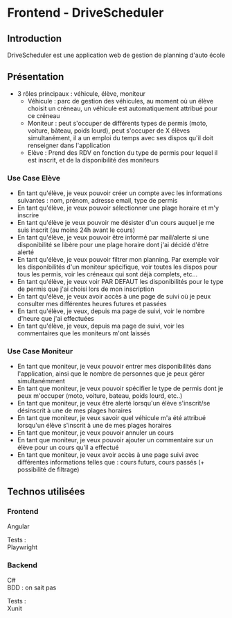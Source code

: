 # Frontend - DriveScheduler

## Introduction

DriveScheduler est une application web de gestion de planning d'auto école

## Présentation
- 3 rôles principaux : véhicule, élève, moniteur  
    - Véhicule : parc de gestion des véhicules, au moment où un élève choisit un créneau, un véhicule est automatiquement attribué pour ce créneau  
    - Moniteur : peut s'occuper de différents types de permis (moto, voiture, bâteau, poids lourd), peut s'occuper de X élèves simultanément, il a un emploi du temps avec ses dispos qu'il doit renseigner dans l'application  
    - Elève : Prend des RDV en fonction du type de permis pour lequel il est inscrit, et de la disponibilité des moniteurs
  
### Use Case Elève
- En tant qu'élève, je veux pouvoir créer un compte avec les informations suivantes : nom, prénom, adresse email, type de permis
- En tant qu'élève, je veux pouvoir sélectionner une plage horaire et m'y inscrire
- En tant qu'élève je veux pouvoir me désister d'un cours auquel je me suis inscrit (au moins 24h avant le cours)
- En tant qu'élève, je veux pouvoir être informé par mail/alerte si une disponibilité se libère pour une plage horaire dont j'ai décidé d'être alerté
- En tant qu'élève, je veux pouvoir filtrer mon planning. Par exemple voir les disponibilités d'un moniteur spécifique, voir toutes les dispos pour tous les permis, voir les créneaux qui sont déjà complets, etc...
- En tant qu'élève, je veux voir PAR DEFAUT les disponibilités pour le type de permis que j'ai choisi lors de mon inscription
- En tant qu'élève, je veux avoir accès à une page de suivi où je peux consulter mes différentes heures futures et passées
- En tant qu'élève, je veux, depuis ma page de suivi, voir le nombre d'heure que j'ai effectuées
- En tant qu'élève, je veux, depuis ma page de suivi, voir les commentaires que les moniteurs m'ont laissés

### Use Case Moniteur
- En tant que moniteur, je veux pouvoir entrer mes disponibilités dans l'application, ainsi que le nombre de personnes que je peux gérer simultanémment
- En tant que moniteur, je veux pouvoir spécifier le type de permis dont je peux m'occuper (moto, voiture, bateau, poids lourd, etc..)
- En tant que moniteur, je veux être alerté lorsqu'un élève s'inscrit/se désinscrit à une de mes plages horaires
- En tant que moniteur, je veux savoir quel véhicule m'a été attribué lorsqu'un élève s'inscrit à une de mes plages horaires
- En tant que moniteur, je veux pouvoir annuler un cours
- En tant que moniteur, je veux pouvoir ajouter un commentaire sur un élève pour un cours qu'il a effectué
- En tant que moniteur, je veux avoir accès à une page suivi avec différentes informations telles que : cours futurs, cours passés (+ possibilité de filtrage)

## Technos utilisées

### Frontend  

Angular  

Tests :   
Playwright 

### Backend  

C#  
BDD : on sait pas

Tests :  
Xunit